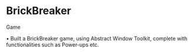 # BrickBreaker
Game

• Built a BrickBreaker game, using Abstract Window Toolkit, complete with functionalities such as Power-ups etc.
